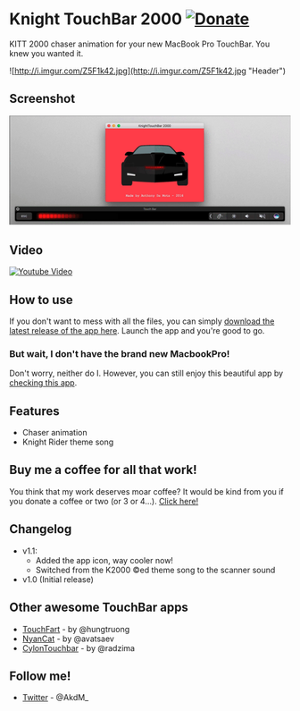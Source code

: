 # Knight TouchBar 2000 [![Donate](https://img.shields.io/badge/Donate-PayPal-green.svg)](https://PayPal.Me/AnthonyDaMota)

KITT 2000 chaser animation for your new MacBook Pro TouchBar. You knew you wanted it.

![http://i.imgur.com/Z5F1k42.jpg](http://i.imgur.com/Z5F1k42.jpg "Header")

## Screenshot

![KnightTouchBar 2000](screenshot.gif?raw=true "Screenshot")

## Video

[![Youtube Video](https://img.youtube.com/vi/aH_zhQm2_54/0.jpg)](https://youtu.be/aH_zhQm2_54)

## How to use

If you don't want to mess with all the files, you can simply [download the latest release of the app here][latest-release]. Launch the app and you're good to go.

### But wait, I don't have the brand new MacbookPro!

Don't worry, neither do I.
However, you can still enjoy this beautiful app by [checking this app][touchbar-launcher].

## Features

* Chaser animation
* Knight Rider theme song

## Buy me a coffee for all that work!

You think that my work deserves moar coffee? It would be kind from you if you donate a coffee or two (or 3 or 4…). [Click here!][paypal]

## Changelog

* v1.1:
	* Added the app icon, way cooler now!
	* Switched from the K2000 ©ed theme song to the scanner sound
* v1.0 (Initial release)

## Other awesome TouchBar apps

* [TouchFart][touchfart] - by @hungtruong
* [NyanCat][nyancat] - by @avatsaev
* [CylonTouchbar][cylontouchbar] - by @radzima

## Follow me!

* [Twitter][anthony-twitter] - @AkdM_

[touchfart]: <https://github.com/hungtruong/TouchFart>
[nyancat]: <https://github.com/avatsaev/touchbar_nyancat>
[cylontouchbar]: <https://github.com/radzima/CylonTouchbar>
[latest-release]: <https://github.com/AkdM/KnightTouchBar2000/releases/latest>
[touchbar-launcher]: <https://github.com/zats/TouchBarLauncher>
[anthony-twitter]: <https://www.twitter.com/AkdM_>
[paypal]: <https://PayPal.Me/AnthonyDaMota>
